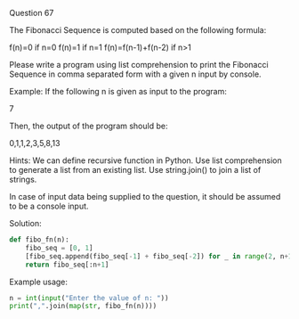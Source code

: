 Question 67

The Fibonacci Sequence is computed based on the following formula:

f(n)=0 if n=0 f(n)=1 if n=1 f(n)=f(n-1)+f(n-2) if n>1

Please write a program using list comprehension to print the Fibonacci Sequence in comma separated form with a given n input by console.

Example: If the following n is given as input to the program:

7

Then, the output of the program should be:

0,1,1,2,3,5,8,13

Hints: We can define recursive function in Python. Use list comprehension to generate a list from an existing list. Use string.join() to join a list of strings.

In case of input data being supplied to the question, it should be assumed to be a console input.

Solution:

```python
def fibo_fn(n):
    fibo_seq = [0, 1]
    [fibo_seq.append(fibo_seq[-1] + fibo_seq[-2]) for _ in range(2, n+1)]
    return fibo_seq[:n+1]
```

Example usage:

```python
n = int(input("Enter the value of n: "))
print(",".join(map(str, fibo_fn(n))))
```

